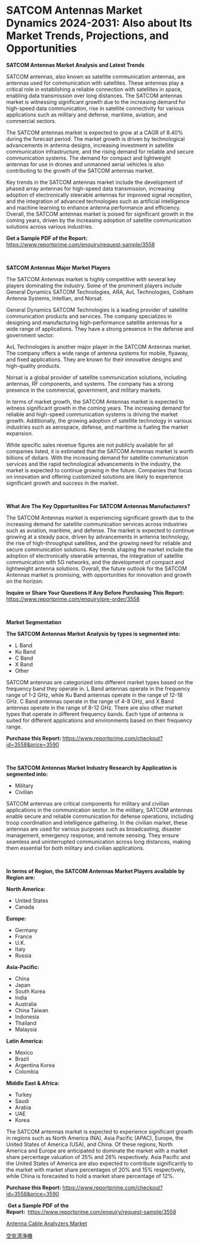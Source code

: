 <p><h1>SATCOM Antennas Market Dynamics 2024-2031: Also about Its Market Trends, Projections, and Opportunities</h1></p><p><strong>SATCOM Antennas Market Analysis and Latest Trends</strong></p>
<p><p>SATCOM antennas, also known as satellite communication antennas, are antennas used for communication with satellites. These antennas play a critical role in establishing a reliable connection with satellites in space, enabling data transmission over long distances. The SATCOM antennas market is witnessing significant growth due to the increasing demand for high-speed data communication, rise in satellite connectivity for various applications such as military and defense, maritime, aviation, and commercial sectors.</p><p>The SATCOM antennas market is expected to grow at a CAGR of 8.40% during the forecast period. The market growth is driven by technological advancements in antenna designs, increasing investment in satellite communication infrastructure, and the rising demand for reliable and secure communication systems. The demand for compact and lightweight antennas for use in drones and unmanned aerial vehicles is also contributing to the growth of the SATCOM antennas market.</p><p>Key trends in the SATCOM antennas market include the development of phased array antennas for high-speed data transmission, increasing adoption of electronically steerable antennas for improved signal reception, and the integration of advanced technologies such as artificial intelligence and machine learning to enhance antenna performance and efficiency. Overall, the SATCOM antennas market is poised for significant growth in the coming years, driven by the increasing adoption of satellite communication solutions across various industries.</p></p>
<p><strong>Get a Sample PDF of the Report:&nbsp;</strong> <a href="https://www.reportprime.com/enquiry/request-sample/3558">https://www.reportprime.com/enquiry/request-sample/3558</a></p>
<p>&nbsp;</p>
<p><strong>SATCOM Antennas Major Market Players</strong></p>
<p><p>The SATCOM Antennas market is highly competitive with several key players dominating the industry. Some of the prominent players include General Dynamics SATCOM Technologies, ARA, AvL Technologies, Cobham Antenna Systems, Intellian, and Norsat.</p><p>General Dynamics SATCOM Technologies is a leading provider of satellite communication products and services. The company specializes in designing and manufacturing high-performance satellite antennas for a wide range of applications. They have a strong presence in the defense and government sector.</p><p>AvL Technologies is another major player in the SATCOM Antennas market. The company offers a wide range of antenna systems for mobile, flyaway, and fixed applications. They are known for their innovative designs and high-quality products.</p><p>Norsat is a global provider of satellite communication solutions, including antennas, RF components, and systems. The company has a strong presence in the commercial, government, and military markets.</p><p>In terms of market growth, the SATCOM Antennas market is expected to witness significant growth in the coming years. The increasing demand for reliable and high-speed communication systems is driving the market growth. Additionally, the growing adoption of satellite technology in various industries such as aerospace, defense, and maritime is fueling the market expansion.</p><p>While specific sales revenue figures are not publicly available for all companies listed, it is estimated that the SATCOM Antennas market is worth billions of dollars. With the increasing demand for satellite communication services and the rapid technological advancements in the industry, the market is expected to continue growing in the future. Companies that focus on innovation and offering customized solutions are likely to experience significant growth and success in the market.</p></p>
<p>&nbsp;</p>
<p><strong>What Are The Key Opportunities For SATCOM Antennas Manufacturers?</strong></p>
<p><p>The SATCOM Antennas market is experiencing significant growth due to the increasing demand for satellite communication services across industries such as aviation, maritime, and defense. The market is expected to continue growing at a steady pace, driven by advancements in antenna technology, the rise of high-throughput satellites, and the growing need for reliable and secure communication solutions. Key trends shaping the market include the adoption of electronically steerable antennas, the integration of satellite communication with 5G networks, and the development of compact and lightweight antenna solutions. Overall, the future outlook for the SATCOM Antennas market is promising, with opportunities for innovation and growth on the horizon.</p></p>
<p><strong>Inquire or Share Your Questions If Any Before Purchasing This Report:</strong> <a href="https://www.reportprime.com/enquiry/pre-order/3558">https://www.reportprime.com/enquiry/pre-order/3558</a></p>
<p>&nbsp;</p>
<p><strong>Market Segmentation</strong></p>
<p><strong>The SATCOM Antennas Market Analysis by types is segmented into:</strong></p>
<p><ul><li>L Band</li><li>Ku Band</li><li>C Band</li><li>X Band</li><li>Other</li></ul></p>
<p><p>SATCOM antennas are categorized into different market types based on the frequency band they operate in. L Band antennas operate in the frequency range of 1-2 GHz, while Ku Band antennas operate in the range of 12-18 GHz. C Band antennas operate in the range of 4-8 GHz, and X Band antennas operate in the range of 8-12 GHz. There are also other market types that operate in different frequency bands. Each type of antenna is suited for different applications and environments based on their frequency range.</p></p>
<p><strong>Purchase this Report:&nbsp;</strong><a href="https://www.reportprime.com/checkout?id=3558&price=3590">https://www.reportprime.com/checkout?id=3558&price=3590</a></p>
<p>&nbsp;</p>
<p><strong>The SATCOM Antennas Market Industry Research by Application is segmented into:</strong></p>
<p><ul><li>Military</li><li>Civilian</li></ul></p>
<p><p>SATCOM antennas are critical components for military and civilian applications in the communication sector. In the military, SATCOM antennas enable secure and reliable communication for defense operations, including troop coordination and intelligence gathering. In the civilian market, these antennas are used for various purposes such as broadcasting, disaster management, emergency response, and remote sensing. They ensure seamless and uninterrupted communication across long distances, making them essential for both military and civilian applications.</p></p>
<p>&nbsp;</p>
<p><strong>In terms of Region, the SATCOM Antennas Market Players available by Region are:</strong></p>
<p>
    <p> <strong> North America: </strong>
        <ul>
            <li>United States</li>
            <li>Canada</li>
        </ul>
        </p> 
    <p> <strong> Europe: </strong>
        <ul>
            <li>Germany</li>
            <li>France</li>
            <li>U.K.</li>
            <li>Italy</li>
            <li>Russia</li>
        </ul>
        </p> 
    <p> <strong> Asia-Pacific: </strong>
        <ul>
            <li>China</li>
            <li>Japan</li>
            <li>South Korea</li>
            <li>India</li>
            <li>Australia</li>
            <li>China Taiwan</li>
            <li>Indonesia</li>
            <li>Thailand</li>
            <li>Malaysia</li>
        </ul>
        </p> 
    <p> <strong> Latin America: </strong>
        <ul>
            <li>Mexico</li>
            <li>Brazil</li>
            <li>Argentina Korea</li>
            <li>Colombia</li>
        </ul>
        </p> 
    <p> <strong> Middle East & Africa: </strong>
        <ul>
            <li>Turkey</li>
            <li>Saudi</li>
            <li>Arabia</li>
            <li>UAE</li>
            <li>Korea</li>
        </ul>
    </p>
    </p>
<p><p>The SATCOM antennas market is expected to experience significant growth in regions such as North America (NA), Asia Pacific (APAC), Europe, the United States of America (USA), and China. Of these regions, North America and Europe are anticipated to dominate the market with a market share percentage valuation of 35% and 28% respectively. Asia Pacific and the United States of America are also expected to contribute significantly to the market with market share percentages of 20% and 15% respectively, while China is forecasted to hold a market share percentage of 12%.</p></p>
<p><strong>Purchase this Report: </strong><a href="https://www.reportprime.com/checkout?id=3558&price=3590">https://www.reportprime.com/checkout?id=3558&price=3590</a></p>
<p>&nbsp;<strong>Get a Sample PDF of the Report:&nbsp;&nbsp;</strong><a href="https://www.reportprime.com/enquiry/request-sample/3558">https://www.reportprime.com/enquiry/request-sample/3558</a></p>
<p><strong></strong></p>
<p><p><a href="https://github.com/ChiragRP21/Market-Research-Report-List-4/blob/main/antenna-cable-analyzers-market.md">Antenna Cable Analyzers Market</a></p><p><a href="https://github.com/xemfu2379520/Market-Research-Report-List-1/blob/main/388101514444.md">空気清浄機</a></p></p>